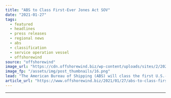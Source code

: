 ```yaml
---
title: "ABS to Class First-Ever Jones Act SOV"
date: "2021-01-27"
tags: 
  - featured
  - headlines
  - press releases
  - regional news
  - abs
  - classification
  - service operation vessel
  - offshorewind
source: "offshorewind"
image_url: "https://cdn.offshorewind.biz/wp-content/uploads/sites/2/2021/01/27095007/ABS-to-Class-First-Ever-Jones-Act-SOV.png"
image_fp: "/assets/img/post_thumbnails/16.png"
lead: "The American Bureau of Shipping (ABS) will class the first U.S.-flagged Jones Act service"
article_url: "https://www.offshorewind.biz/2021/01/27/abs-to-class-first-ever-jones-act-sov/"
---
```


---
